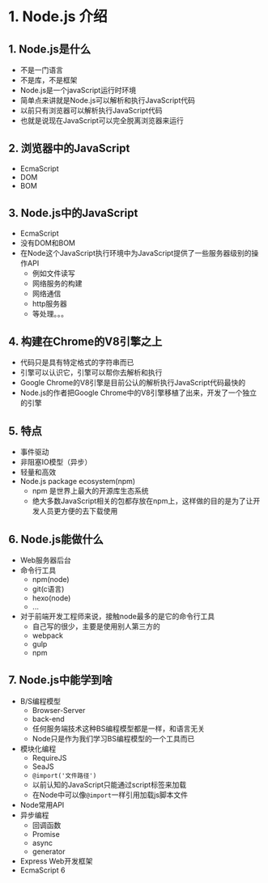 # 1. Node.js 介绍
## 1. Node.js是什么

- 不是一门语言
- 不是库，不是框架
- Node.js是一个javaScript运行时环境
- 简单点来讲就是Node.js可以解析和执行JavaScript代码
- 以前只有浏览器可以解析执行JavaScript代码
- 也就是说现在JavaScript可以完全脱离浏览器来运行

## 2. 浏览器中的JavaScript

- EcmaScript
- DOM
- BOM

## 3. Node.js中的JavaScript

- EcmaScript
- 没有DOM和BOM
- 在Node这个JavaScript执行环境中为JavaScript提供了一些服务器级别的操作API
  - 例如文件读写
  - 网络服务的构建
  - 网络通信
  - http服务器
  - 等处理。。。

## 4. 构建在Chrome的V8引擎之上

- 代码只是具有特定格式的字符串而已
- 引擎可以认识它，引擎可以帮你去解析和执行
- Google Chrome的V8引擎是目前公认的解析执行JavaScript代码最快的
- Node.js的作者把Google Chrome中的V8引擎移植了出来，开发了一个独立的引擎

## 5. 特点

- 事件驱动
- 非阻塞IO模型（异步）
- 轻量和高效
- Node.js package ecosystem(npm)
  - npm 是世界上最大的开源库生态系统
  - 绝大多数JavaScript相关的包都存放在npm上，这样做的目的是为了让开发人员更方便的去下载使用

## 6. Node.js能做什么

- Web服务器后台
- 命令行工具
  - npm(node)
  - git(c语言)
  - hexo(node)
  - ...
- 对于前端开发工程师来说，接触node最多的是它的命令行工具
  - 自己写的很少，主要是使用别人第三方的
  - webpack
  - gulp
  - npm

## 7. Node.js中能学到啥

- B/S编程模型
  - Browser-Server
  - back-end
  - 任何服务端技术这种BS编程模型都是一样，和语言无关
  - Node只是作为我们学习BS编程模型的一个工具而已
- 模块化编程
  - RequireJS
  - SeaJS
  - `@import('文件路径')`
  - 以前认知的JavaScript只能通过script标签来加载
  - 在Node中可以像`@import`一样引用加载js脚本文件
- Node常用API
- 异步编程
  - 回调函数
  - Promise
  - async
  - generator
- Express Web开发框架
- EcmaScript 6 